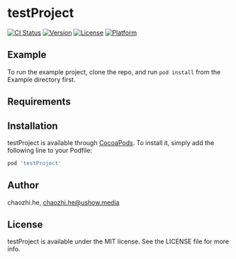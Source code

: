 # testProject

[![CI Status](https://img.shields.io/travis/chaozhi.he/testProject.svg?style=flat)](https://travis-ci.org/chaozhi.he/testProject)
[![Version](https://img.shields.io/cocoapods/v/testProject.svg?style=flat)](https://cocoapods.org/pods/testProject)
[![License](https://img.shields.io/cocoapods/l/testProject.svg?style=flat)](https://cocoapods.org/pods/testProject)
[![Platform](https://img.shields.io/cocoapods/p/testProject.svg?style=flat)](https://cocoapods.org/pods/testProject)

## Example

To run the example project, clone the repo, and run `pod install` from the Example directory first.

## Requirements

## Installation

testProject is available through [CocoaPods](https://cocoapods.org). To install
it, simply add the following line to your Podfile:

```ruby
pod 'testProject'
```

## Author

chaozhi.he, chaozhi.he@ushow.media

## License

testProject is available under the MIT license. See the LICENSE file for more info.
